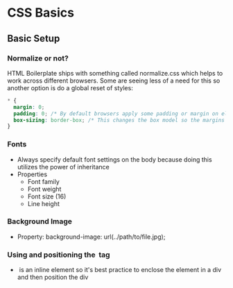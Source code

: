 # CSS Basics

## Basic Setup

### Normalize or not?
HTML Boilerplate ships with something called normalize.css which helps to work across different browsers. Some are seeing less of a need for this so another option is do a global reset of styles:
```css
* {
  margin: 0;
  padding: 0; /* By default browsers apply some padding or margin on elements */
  box-sizing: border-box; /* This changes the box model so the margins or paddings are not added to the total height and width */
}
```

### Fonts
- Always specify default font settings on the body because doing this utilizes the power of inheritance
- Properties
  - Font family
  - Font weight
  - Font size (16)
  - Line height

### Background Image
- Property: background-image: url(../path/to/file.jpg);

### Using and positioning the <img /> tag
- <img /> is an inline element so it's best practice to enclose the element in a div and then position the div